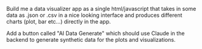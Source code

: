 Build me a data visualizer app as a single html/javascript that takes in some data as .json or .csv in a nice looking interface and produces different charts (plot, bar etc...) directly in the app.

Add a button called "AI Data Generate" which should use Claude in the backend to generate synthetic data for the plots and visualizations.